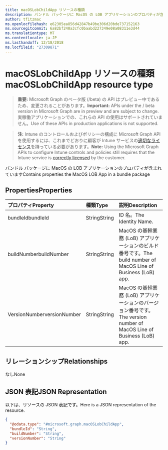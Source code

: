 ```yaml
---
title: macOSLobChildApp リソースの種類
description: バンドル パッケージに MacOS の LOB アプリケーションのプロパティが含まれています
author: tfitzmac
ms.openlocfilehash: e62305ea856d42847b49be306d20bde737152163
ms.sourcegitcommit: 6a82bf240a3cfc0baabd227349e08a08311e3d44
ms.translationtype: MT
ms.contentlocale: ja-JP
ms.lasthandoff: 12/18/2018
ms.locfileid: "27309871"
---
```

# <a name="macoslobchildapp-resource-type"></a><span data-ttu-id="2cd72-103">macOSLobChildApp リソースの種類</span><span class="sxs-lookup"><span data-stu-id="2cd72-103">macOSLobChildApp resource type</span></span>

> <span data-ttu-id="2cd72-104">**重要:** Microsoft Graph のベータ版 (/beta) の API はプレビュー中であるため、変更されることがあります。</span><span class="sxs-lookup"><span data-stu-id="2cd72-104">**Important:** APIs under the / beta version in Microsoft Graph are in preview and are subject to change.</span></span> <span data-ttu-id="2cd72-105">実稼働アプリケーションでの、これらの API の使用はサポートされていません。</span><span class="sxs-lookup"><span data-stu-id="2cd72-105">Use of these APIs in production applications is not supported.</span></span>

> <span data-ttu-id="2cd72-106">**注:** Intune のコントロールおよびポリシーの構成に Microsoft Graph API を使用するには、これまでどおりに顧客が Intune サービスの[適切なライセンス](https://go.microsoft.com/fwlink/?linkid=839381)を持っている必要があります。</span><span class="sxs-lookup"><span data-stu-id="2cd72-106">**Note:** Using the Microsoft Graph APIs to configure Intune controls and policies still requires that the Intune service is [correctly licensed](https://go.microsoft.com/fwlink/?linkid=839381) by the customer.</span></span>

<span data-ttu-id="2cd72-107">バンドル パッケージに MacOS の LOB アプリケーションのプロパティが含まれています</span><span class="sxs-lookup"><span data-stu-id="2cd72-107">Contains properties the MacOS LOB App in a bundle package</span></span>
## <a name="properties"></a><span data-ttu-id="2cd72-108">Properties</span><span class="sxs-lookup"><span data-stu-id="2cd72-108">Properties</span></span>
|<span data-ttu-id="2cd72-109">プロパティ</span><span class="sxs-lookup"><span data-stu-id="2cd72-109">Property</span></span>|<span data-ttu-id="2cd72-110">種類</span><span class="sxs-lookup"><span data-stu-id="2cd72-110">Type</span></span>|<span data-ttu-id="2cd72-111">説明</span><span class="sxs-lookup"><span data-stu-id="2cd72-111">Description</span></span>|
|:---|:---|:---|
|<span data-ttu-id="2cd72-112">bundleId</span><span class="sxs-lookup"><span data-stu-id="2cd72-112">bundleId</span></span>|<span data-ttu-id="2cd72-113">String</span><span class="sxs-lookup"><span data-stu-id="2cd72-113">String</span></span>|<span data-ttu-id="2cd72-114">ID 名。</span><span class="sxs-lookup"><span data-stu-id="2cd72-114">The Identity Name.</span></span>|
|<span data-ttu-id="2cd72-115">buildNumber</span><span class="sxs-lookup"><span data-stu-id="2cd72-115">buildNumber</span></span>|<span data-ttu-id="2cd72-116">String</span><span class="sxs-lookup"><span data-stu-id="2cd72-116">String</span></span>|<span data-ttu-id="2cd72-117">MacOS の基幹業務 (LoB) アプリケーションのビルド番号です。</span><span class="sxs-lookup"><span data-stu-id="2cd72-117">The build number of MacOS Line of Business (LoB) app.</span></span>|
|<span data-ttu-id="2cd72-118">VersionNumber</span><span class="sxs-lookup"><span data-stu-id="2cd72-118">versionNumber</span></span>|<span data-ttu-id="2cd72-119">String</span><span class="sxs-lookup"><span data-stu-id="2cd72-119">String</span></span>|<span data-ttu-id="2cd72-120">MacOS の基幹業務 (LoB) アプリケーションのバージョン番号です。</span><span class="sxs-lookup"><span data-stu-id="2cd72-120">The version number of MacOS Line of Business (LoB) app.</span></span>|

## <a name="relationships"></a><span data-ttu-id="2cd72-121">リレーションシップ</span><span class="sxs-lookup"><span data-stu-id="2cd72-121">Relationships</span></span>
<span data-ttu-id="2cd72-122">なし</span><span class="sxs-lookup"><span data-stu-id="2cd72-122">None</span></span>
## <a name="json-representation"></a><span data-ttu-id="2cd72-123">JSON 表記</span><span class="sxs-lookup"><span data-stu-id="2cd72-123">JSON Representation</span></span>
<span data-ttu-id="2cd72-124">以下は、リソースの JSON 表記です。</span><span class="sxs-lookup"><span data-stu-id="2cd72-124">Here is a JSON representation of the resource.</span></span>
<!-- {
  "blockType": "resource",
  "@odata.type": "microsoft.graph.macOSLobChildApp"
}
-->
``` json
{
  "@odata.type": "#microsoft.graph.macOSLobChildApp",
  "bundleId": "String",
  "buildNumber": "String",
  "versionNumber": "String"
}
```





